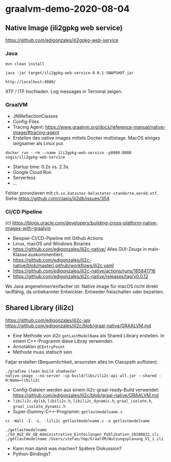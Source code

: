 # graalvm-demo-2020-08-04

## Native Image (ili2gpkg web service)

https://github.com/edigonzales/ili2gpkg-web-service

### Java
```
mvn clean install
```

```
java -jar target/ili2gpkg-web-service-0.0.1-SNAPSHOT.jar
```

```
http://localhost:8080/
```

XTF / ITF hochladen. Log messages in Terminal zeigen.

### GraalVM 
- JNIReflectionClasses
- Config-Files
- Tracing Agent: https://www.graalvm.org/docs/reference-manual/native-image/#tracing-agent
- Erstellen des native images mittels Docker multistage. MacOS einiges langsamer als Linux pur.

```
docker run --rm --name ili2gpkg-web-service -p8080:8080 sogis/ili2gpkg-web-service
```

- Startup time: 0.2s vs. 2.3s.
- Google Cloud Run
- Serverless
- ...

Fehler provozieren mit `ch.so.kataster-belasteter-standorte.oereb.xtf`. Siehe https://github.com/claeis/ili2db/issues/354

### CI/CD Pipeline
(c) https://blogs.oracle.com/developers/building-cross-platform-native-images-with-graalvm

- Beispiel-CI/CD-Pipeline mit Github Actions
- Linux, macOS und Windows Binaries
- https://github.com/edigonzales/ili2c-native/ Alles GUI-Zeugs in main-Klasse auskommentiert.
- https://github.com/edigonzales/ili2c-native/blob/master/.github/workflows/ili2c.yaml
- https://github.com/edigonzales/ili2c-native/actions/runs/165841716
- https://github.com/edigonzales/ili2c-native/releases/tag/v0.0.12

Wo Java angenehmer/einfacher ist: Native image für macOS nicht direkt lauffähig, da unbekannter Entwickler. Entweder freischalten oder bezahlen.

## Shared Library (ili2c)

https://github.com/edigonzales/ili2c-api
https://github.com/edigonzales/ili2c/blob/graal-native/GRAALVM.md

- Eine Methode von ili2c `getLastModelName` als Shared Library erstellen. In einem C++-Programm diese Libray verwenden.
- Annotation `@CEntryPoint`
- Methode muss statisch sein

Fatjar erstellen (Bequemlichkeit, ansonsten alles im Classpath auflisten):

```
./gradlew clean build shadowJar
native-image --no-server -cp build/libs/ili2c-api-all.jar --shared -H:Name=libili2c
```

- Config-Dateien werden aus einem ili2c-graal-ready-Build verwendet: https://github.com/edigonzales/ili2c/blob/graal-native/GRAALVM.md
- `libili2c.dylib`, `libili2c.h`, `libili2c_dynamic.h`, `graal_isolate.h`, `graal_isolate_dynamic.h`
- Super-Dummy-C++-Programm: `getlastmodelname.c`

```
cc -Wall -I. -L. -lili2c getlastmodelname.c -o getlastmodelname
```

```
./getlastmodelname ./SO_AGI_AV_GB_Administrative_Einteilungen_Publikation_20180822.ili
./getlastmodelname /Users/stefan/tmp/GraalVM/Nutzungsplanung_V1_1.ili
```

- Kann man damit was machen? Spätere Diskussion?
- Python-Bindings?